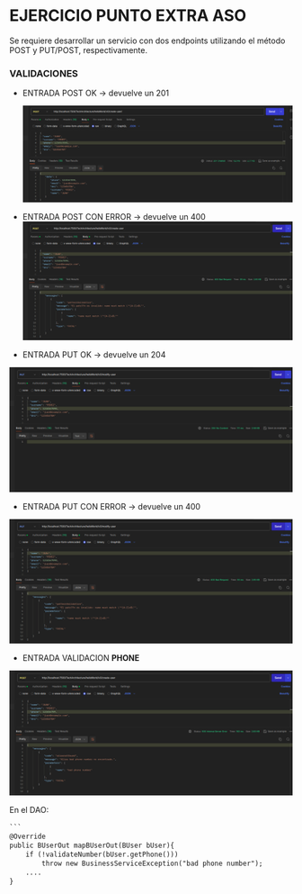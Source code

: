 # EJERCICIO PUNTO EXTRA ASO

Se requiere desarrollar un servicio con dos endpoints utilizando el método POST y PUT/POST, respectivamente.

### VALIDACIONES

- ENTRADA POST OK -> devuelve un 201 

    ![](./img/POST-OK.png)

- ENTRADA POST CON ERROR -> devuelve un 400 
    ![](./img/POST-BAD.png)

- ENTRADA PUT OK -> devuelve un 204 

![](./img/PUT-OK.png)

- ENTRADA PUT CON ERROR -> devuelve un 400

![](./img/PUT-BAD.png)

- ENTRADA VALIDACION **PHONE**

![](./img/PHONE-REQ.png)

En el DAO:

    ```
    @Override
    public BUserOut mapBUserOut(BUser bUser){
        if (!validateNumber(bUser.getPhone()))
            throw new BusinessServiceException("bad phone number");
        ....
    }




